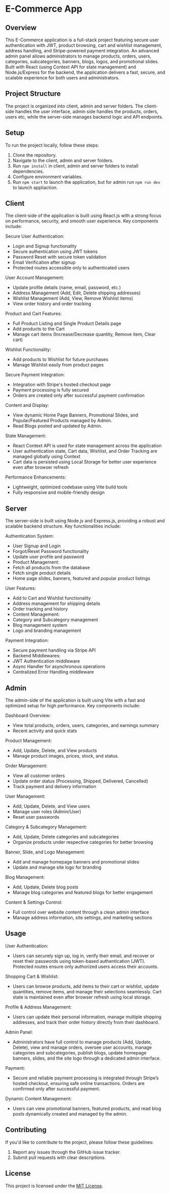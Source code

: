 # E-Commerce App

## Overview

This E-Commerce application is a full-stack project featuring secure user authentication with JWT, product browsing, cart and wishlist management, address handling, and Stripe-powered payment integration.
An advanced admin panel allows administrators to manage products, orders, users, categories, subcategories, banners, blogs, logos, and promotional slides.
Built with React (using Context API for state management) and Node.js/Express for the backend, the application delivers a fast, secure, and scalable experience for both users and administrators.

## Project Structure

The project is organized into client, admin and server folders. The client-side handles the user interface, admin side handles the products, orders, users etc, while the server-side manages backend logic and API endpoints.

## Setup

To run the project locally, follow these steps:

1. Clone the repository.
2. Navigate to the client, admin and server folders.
3. Run `npm install` in client, admin and server folders to install dependencies.
4. Configure environment variables.
5. Run `npm start` to launch the application, but for admin run `npm run dev` to launch appliaction.

## Client

The client-side of the application is built using React.js with a strong focus on performance, security, and smooth user experience. Key components include:

Secure User Authentication:

- Login and Signup functionality
- Secure authentication using JWT tokens
- Password Reset with secure token validation
- Email Verification after signup
- Protected routes accessible only to authenticated users

User Account Management:

- Update profile details (name, email, password, etc.)
- Address Management (Add, Edit, Delete shipping addresses)
- Wishlist Management (Add, View, Remove Wishlist items)
- View order history and order tracking

Product and Cart Features:

- Full Product Listing and Single Product Details page
- Add products to the Cart
- Manage cart items (Increase/Decrease quantity, Remove item, Clear cart)

Wishlist Functionality:

- Add products to Wishlist for future purchases
- Manage Wishlist easily from product pages

Secure Payment Integration:

- Integration with Stripe's hosted checkout page
- Payment processing is fully secured
- Orders are created only after successful payment confirmation

Content and Display:

- View dynamic Home Page Banners, Promotional Slides, and Popular/Featured Products managed by Admin.
- Read Blogs posted and updated by Admin.

State Management:

- React Context API is used for state management across the application
- User authentication state, Cart data, Wishlist, and Order Tracking are managed globally using Context
- Cart data is persisted using Local Storage for better user experience even after browser refresh

Performance Enhancements:

- Lightweight, optimized codebase using Vite build tools
- Fully responsive and mobile-friendly design

## Server

The server-side is built using Node.js and Express.js, providing a robust and scalable backend structure. Key functionalities include:

Authentication System:

- User Signup and Login
- Forgot/Reset Password functionality
- Update user profile and password
- Product Management:
- Fetch all products from the database
- Fetch single product details
- Home page slides, banners, featured and popular product listings

User Features:

- Add to Cart and Wishlist functionality
- Address management for shipping details
- Order tracking and history
- Content Management:
- Category and Subcategory management
- Blog management system
- Logo and branding management

Payment Integration:

- Secure payment handling via Stripe API
- Backend Middlewares:
- JWT Authentication middleware
- Async Handler for asynchronous operations
- Centralized Error Handling middleware

## Admin

The admin-side of the application is built using Vite with a fast and optimized setup for high performance. Key components include:

Dashboard Overview:

- View total products, orders, users, categories, and earnings summary
- Recent activity and quick stats

Product Management:

- Add, Update, Delete, and View products
- Manage product images, prices, stock, and status.

Order Management:

- View all customer orders
- Update order status (Processing, Shipped, Delivered, Cancelled)
- Track payment and delivery information

User Management:

- Add, Update, Delete, and View users
- Manage user roles (Admin/User)
- Reset user passwords

Category & Subcategory Management:

- Add, Update, Delete categories and subcategories
- Organize products under respective categories for better browsing

Banner, Slide, and Logo Management:

- Add and manage homepage banners and promotional slides
- Update and manage site logo for branding

Blog Management:

- Add, Update, Delete blog posts
- Manage blog categories and featured blogs for better engagement

Content & Settings Control:

- Full control over website content through a clean admin interface
- Manage address information, site settings, and marketing sections

## Usage

User Authentication:

- Users can securely sign up, log in, verify their email, and recover or reset their passwords using token-based authentication (JWT). Protected routes ensure only authorized users access their accounts.

Shopping Cart & Wishlist:

- Users can browse products, add items to their cart or wishlist, update quantities, remove items, and manage their selections seamlessly. Cart state is maintained even after browser refresh using local storage.

Profile & Address Management:

- Users can update their personal information, manage multiple shipping addresses, and track their order history directly from their dashboard.

Admin Panel:

- Administrators have full control to manage products (Add, Update, Delete), view and manage orders, oversee user accounts, manage categories and subcategories, publish blogs, update homepage banners, slides, and the site logo through a dedicated admin interface.

Payment:

- Secure and reliable payment processing is integrated through Stripe’s hosted checkout, ensuring safe online transactions. Orders are confirmed only after successful payment.

Dynamic Content Management:

- Users can view promotional banners, featured products, and read blog posts dynamically created and managed by the admin.

## Contributing

If you'd like to contribute to the project, please follow these guidelines:

1. Report any issues through the GitHub issue tracker.
2. Submit pull requests with clear descriptions.

## License

This project is licensed under the [MIT License](LICENSE).
